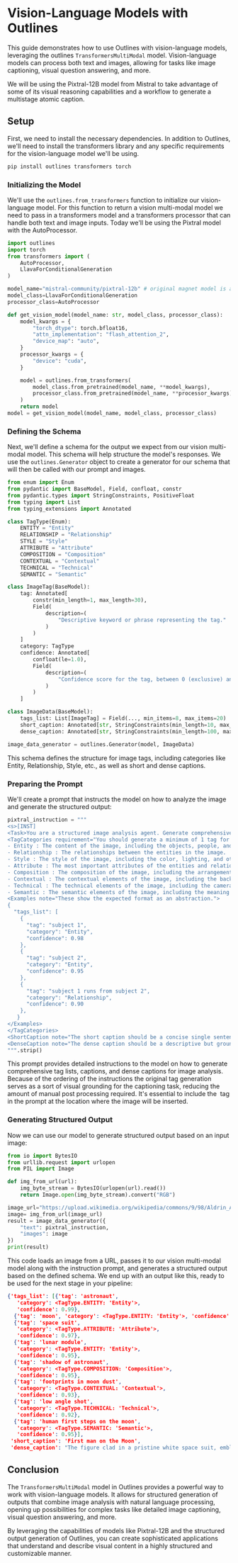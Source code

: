 # Vision-Language Models with Outlines
This guide demonstrates how to use Outlines with vision-language models, leveraging the outlines `TransformersMultiModal` model. Vision-language models can process both text and images, allowing for tasks like image captioning, visual question answering, and more.

We will be using the Pixtral-12B model from Mistral to take advantage of some of its visual reasoning capabilities and a workflow to generate a multistage atomic caption.

## Setup
First, we need to install the necessary dependencies. In addition to Outlines, we'll need to install the transformers library and any specific requirements for the vision-language model we'll be using.

```bash
pip install outlines transformers torch
```

### Initializing the Model
We'll use the `outlines.from_transformers` function to initialize our vision-language model. For this function to return a vision multi-modal model we need to pass in a transformers model and a transformers processor that can handle both text and image inputs. Today we'll be using the Pixtral model with the AutoProcessor.

```python
import outlines
import torch
from transformers import (
    AutoProcessor,
    LlavaForConditionalGeneration
)

model_name="mistral-community/pixtral-12b" # original magnet model is able to be loaded without issue
model_class=LlavaForConditionalGeneration
processor_class=AutoProcessor

def get_vision_model(model_name: str, model_class, processor_class):
    model_kwargs = {
        "torch_dtype": torch.bfloat16,
        "attn_implementation": "flash_attention_2",
        "device_map": "auto",
    }
    processor_kwargs = {
        "device": "cuda",
    }

    model = outlines.from_transformers(
        model_class.from_pretrained(model_name, **model_kwargs),
        processor_class.from_pretrained(model_name, **processor_kwargs),
    )
    return model
model = get_vision_model(model_name, model_class, processor_class)
```

### Defining the Schema
Next, we'll define a schema for the output we expect from our vision multi-modal model. This schema will help structure the model's responses. We use the `outlines.Generator` object to create a generator for our schema that will then be called with our prompt and images.

```python
from enum import Enum
from pydantic import BaseModel, Field, confloat, constr
from pydantic.types import StringConstraints, PositiveFloat
from typing import List
from typing_extensions import Annotated

class TagType(Enum):
    ENTITY = "Entity"
    RELATIONSHIP = "Relationship"
    STYLE = "Style"
    ATTRIBUTE = "Attribute"
    COMPOSITION = "Composition"
    CONTEXTUAL = "Contextual"
    TECHNICAL = "Technical"
    SEMANTIC = "Semantic"

class ImageTag(BaseModel):
    tag: Annotated[
        constr(min_length=1, max_length=30),
        Field(
            description=(
                "Descriptive keyword or phrase representing the tag."
            )
        )
    ]
    category: TagType
    confidence: Annotated[
        confloat(le=1.0),
        Field(
            description=(
                "Confidence score for the tag, between 0 (exclusive) and 1 (inclusive)."
            )
        )
    ]

class ImageData(BaseModel):
    tags_list: List[ImageTag] = Field(..., min_items=8, max_items=20)
    short_caption: Annotated[str, StringConstraints(min_length=10, max_length=150)]
    dense_caption: Annotated[str, StringConstraints(min_length=100, max_length=2048)]

image_data_generator = outlines.Generator(model, ImageData)
```

This schema defines the structure for image tags, including categories like Entity, Relationship, Style, etc., as well as short and dense captions.

### Preparing the Prompt

We'll create a prompt that instructs the model on how to analyze the image and generate the structured output:

```python
pixtral_instruction = """
<s>[INST]
<Task>You are a structured image analysis agent. Generate comprehensive tag list, caption, and dense caption for an image classification system.</Task>
<TagCategories requirement="You should generate a minimum of 1 tag for each category." confidence="Confidence score for the tag, between 0 (exclusive) and 1 (inclusive).">
- Entity : The content of the image, including the objects, people, and other elements.
- Relationship : The relationships between the entities in the image.
- Style : The style of the image, including the color, lighting, and other stylistic elements.
- Attribute : The most important attributes of the entities and relationships in the image.
- Composition : The composition of the image, including the arrangement of elements.
- Contextual : The contextual elements of the image, including the background, foreground, and other elements.
- Technical : The technical elements of the image, including the camera angle, lighting, and other technical details.
- Semantic : The semantic elements of the image, including the meaning of the image, the symbols, and other semantic details.
<Examples note="These show the expected format as an abstraction.">
{
  "tags_list": [
    {
      "tag": "subject 1",
      "category": "Entity",
      "confidence": 0.98
    },
    {
      "tag": "subject 2",
      "category": "Entity",
      "confidence": 0.95
    },
    {
      "tag": "subject 1 runs from subject 2",
      "category": "Relationship",
      "confidence": 0.90
    },
   }
</Examples>
</TagCategories>
<ShortCaption note="The short caption should be a concise single sentence caption of the image content with a maximum length of 100 characters.">
<DenseCaption note="The dense caption should be a descriptive but grounded narrative paragraph of the image content with high quality narrative prose. It should incorporate elements from each of the tag categories to provide a broad dense caption">\n[IMG]<image>[/INST]
""".strip()
```

This prompt provides detailed instructions to the model on how to generate comprehensive tag lists, captions, and dense captions for image analysis. Because of the ordering of the instructions the original tag generation serves as a sort of visual grounding for the captioning task, reducing the amount of manual post processing required. It's essential to include the <image> tag in the prompt at the location where the image will be inserted.

### Generating Structured Output
Now we can use our model to generate structured output based on an input image:

```python
from io import BytesIO
from urllib.request import urlopen
from PIL import Image

def img_from_url(url):
    img_byte_stream = BytesIO(urlopen(url).read())
    return Image.open(img_byte_stream).convert("RGB")

image_url="https://upload.wikimedia.org/wikipedia/commons/9/98/Aldrin_Apollo_11_original.jpg"
image= img_from_url(image_url)
result = image_data_generator({
    "text": pixtral_instruction,
    "images": image
})
print(result)
```

This code loads an image from a URL, passes it to our vision multi-modal model along with the instruction prompt, and generates a structured output based on the defined schema. We end up with an output like this, ready to be used for the next stage in your pipeline:

```json
{'tags_list': [{'tag': 'astronaut',
   'category': <TagType.ENTITY: 'Entity'>,
   'confidence': 0.99},
  {'tag': 'moon', 'category': <TagType.ENTITY: 'Entity'>, 'confidence': 0.98},
  {'tag': 'space suit',
   'category': <TagType.ATTRIBUTE: 'Attribute'>,
   'confidence': 0.97},
  {'tag': 'lunar module',
   'category': <TagType.ENTITY: 'Entity'>,
   'confidence': 0.95},
  {'tag': 'shadow of astronaut',
   'category': <TagType.COMPOSITION: 'Composition'>,
   'confidence': 0.95},
  {'tag': 'footprints in moon dust',
   'category': <TagType.CONTEXTUAL: 'Contextual'>,
   'confidence': 0.93},
  {'tag': 'low angle shot',
   'category': <TagType.TECHNICAL: 'Technical'>,
   'confidence': 0.92},
  {'tag': 'human first steps on the moon',
   'category': <TagType.SEMANTIC: 'Semantic'>,
   'confidence': 0.95}],
 'short_caption': 'First man on the Moon',
 'dense_caption': "The figure clad in a pristine white space suit, emblazoned with the American flag, stands powerfully on the moon's desolate and rocky surface. The lunar module, a workhorse of space engineering, looms in the background, its metallic legs sinking slightly into the dust where footprints and tracks from the mission's journey are clearly visible. The photograph captures the astronaut from a low angle, emphasizing his imposing presence against the desolate lunar backdrop. The stark contrast between the blacks and whiteslicks of lost light and shadow adds dramatic depth to this seminal moment in human achievement."}
```

## Conclusion
The `TransformersMultiModal` model in Outlines provides a powerful way to work with vision-language models. It allows for structured generation of outputs that combine image analysis with natural language processing, opening up possibilities for complex tasks like detailed image captioning, visual question answering, and more.

By leveraging the capabilities of models like Pixtral-12B and the structured output generation of Outlines, you can create sophisticated applications that understand and describe visual content in a highly structured and customizable manner.
